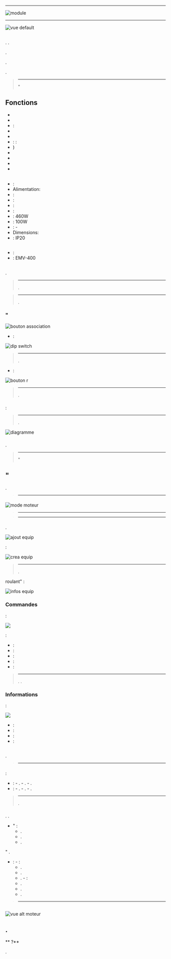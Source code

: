 # 

****

![module](images/emv.400/module.jpg)

****

![vue default](images/emv.400/vue_default.jpg)

## 

. .

.

.

.

> ****
>
> "

## Fonctions

-   
-   
-   : 
-   
-   
-   : : 
-   )
-   
-   
-   
-   

## 

-   : 
-   Alimentation: 
-   : 
-   : 
-   : 
-   : 
-   : 460W
-   : 100W
-   : -
-   Dimensions: 
-   : IP20

## 

-    : 
-    : EMV-400

## 

 [](https://doc.jeedom.com/en_US/plugins/automation%20protocol/edisio/).

> ****
>
> .

> ****
>
> .

### "

![bouton association](images/emv.400/bouton_association.jpg)

-   :

![dip switch](images/emv.400/dip_switch.jpg)

> ****
>
> .

-    :

![bouton r](images/emv.400/bouton_r.jpg)

> ****
>
> .

### 

:

> ****
>
> .

![diagramme](images/emv.400/diagramme.jpg)

### 

.

> ****
>
> "

## "

.

> ****
>
> 

### 

![mode moteur](images/emv.400/mode_moteur.jpg)

> ****
>
> 

> ****
>
> 

### 

.

![ajout equip](images/emv.400/ajout_equip.jpg)

 :

![crea equip](images/emv.400/crea_equip.jpg)

> ****
>
> .


roulant" :

![infos equip](images/emv.400/infos_equip.jpg)

### Commandes

 :

![](images/emv.400/commande.jpg)

 :

-    : 
-    : 
-    : 
-    : 
-    : 

> ****
>
> . .

### Informations

 :

![](images/emv.400/infos_moteur.jpg)

-    : 
-    : 
-    : 
-    : 

## 

.

> ****
>
> 

### 

:

-    :
    -   .
    -   .
    -   .
-    :
    -   .
    -   .
    -   .

> ****
>
> .

### 

. .

-   " :
    -   .
    -   .
    -   .

"
.

-    :
    -    :
        -   .
        -   .
        -   .
    -    :
        -   .
        -   .
        -   .

> ****
>
> 

## 

![vue alt moteur](images/emv.400/vue_alt_moteur.jpg)

## .

** ?**

.
